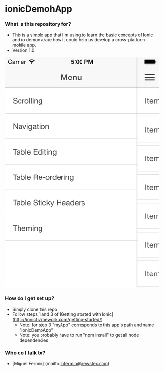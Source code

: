 ionicDemohApp
================

### What is this repository for? ###

* This is a simple app that I'm using to learn the basic concepts of Ionic and to demonstrate how it could help us develop a cross-platform mobile app.
* Version 1.0

![alt tag](RequirementsDemo.png)

### How do I get set up? ###

* Simply clone this repo
* Follow steps 1 and 3 of [Getting started with Ionic] (http://ionicframework.com/getting-started/)
  * Note: for step 3 "myApp" corresponds to this app's path and name "ionicDemoApp"
  * Note: you probably have to run "npm install" to get all node dependencies

### Who do I talk to? ###

* [Miguel Fermin] (mailto:mfermin@newstex.com)
